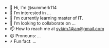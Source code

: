 - 👋 Hi, I’m @summerk114
- 👀 I’m interested in ...
- 🌱 I’m currently learning master of IT.
- 💞️ I’m looking to collaborate on ...
- 📫 How to reach me at sykim.14jan@gmail.com
- 😄 Pronouns: ...
- ⚡ Fun fact: ...

<!---
summerk114/summerk114 is a ✨ special ✨ repository because its `README.md` (this file) appears on your GitHub profile.
You can click the Preview link to take a look at your changes.
--->
